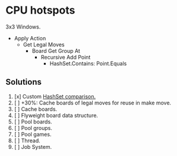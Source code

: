 # CPU hotspots

3x3 Windows.

- Apply Action
    - Get Legal Moves
        - Board Get Group At
            - Recursive Add Point
                - HashSet.Contains: Point.Equals

## Solutions

1. [x] Custom [HashSet comparison.](https://www.codeproject.com/Articles/1280633/Creating-a-Faster-HashSet-for-NET)
1. [ ] +30%: Cache boards of legal moves for reuse in make move.
1. [ ] Cache boards.
1. [ ] Flyweight board data structure.
1. [ ] Pool boards.
1. [ ] Pool groups.
1. [ ] Pool games.
1. [ ] Thread.
1. [ ] Job System.
